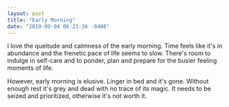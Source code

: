 ```yaml
---
layout: post
title: "Early Morning"
date: "2019-09-04 06:23:36 -0400"
---
```


I love the queitude and calmness of the early morning. Time feels like
it's in abundance and the frenetic pace of life seems to slow. There's
room to indulge in self-care and to ponder, plan and prepare for the
busier feeling moments of life.

However, early morning is elusive. Linger in bed and it's gone. Without
enough rest it's grey and dead with no trace of its magic. It needs to be
seized and prioritized, otherwise it's not worth it.




